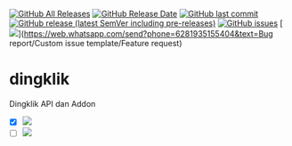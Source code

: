 [![GitHub All Releases](https://img.shields.io/github/downloads/ndiing/dingklik/total)](https://github.com/ndiing/dingklik/releases/latest)
[![GitHub Release Date](https://img.shields.io/github/release-date/ndiing/dingklik)](https://github.com/ndiing/dingklik/releases/latest)
[![GitHub last commit](https://img.shields.io/github/last-commit/ndiing/dingklik)](https://github.com/ndiing/dingklik/releases/latest)
[![GitHub release (latest SemVer including pre-releases)](https://img.shields.io/github/v/release/ndiing/dingklik?include_prereleases)](https://github.com/ndiing/dingklik/releases/latest)
[![GitHub issues](https://img.shields.io/github/issues/ndiing/dingklik)](https://github.com/ndiing/dingklik/issues/new/choose)
[![](https://img.shields.io/badge/whatsapp-ndiing-green)](https://web.whatsapp.com/send?phone=6281935155404&text=Bug report/Custom issue template/Feature request)

# dingklik
Dingklik API dan Addon

* [x] [![](https://img.shields.io/badge/readme-digiposaja-green)](https://github.com/ndiing/dingklik/blob/main/private/api/digiposaja/README.md)
* [ ] [![](https://img.shields.io/badge/readme-griyabayar-yellow)](https://github.com/ndiing/dingklik/blob/main/private/api/griyabayar/README.md)
